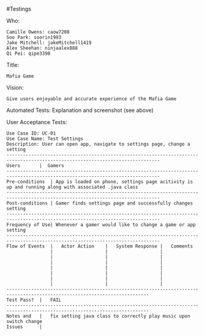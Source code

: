 #Testings

Who:

	Camille Owens: caow7208
	Soo Park: soorin1993
	Jake Mitchell: jakeMitchell1419
	Alex Sheehan: ninjaalex888
	Qi Pei: qipe3398

Title: 
	
	Mafia Game

Vision: 
	
	Give users enjoyable and accurate experience of the Mafia Game

Automated Tests: Explanation and screenshot (see above) 




User Acceptance Tests: 

	Use Case ID: UC-01
	Use Case Name: Test Settings
	Description: User can open app, navigate to settings page, change a setting
	------------------------------------------------------------------------------------------------------------------------------
	Users		|  Gamers  
	------------------------------------------------------------------------------------------------------------------------------
	Pre-conditions	| App is loaded on phone, settings page acitivity is up and running along with associated .java class	
	------------------------------------------------------------------------------------------------------------------------------
	Post-conditions	| Gamer finds settings page and successfully changes setting
	------------------------------------------------------------------------------------------------------------------------------
	Frequency of Use| Whenever a gamer would like to change a game or app setting
	------------------------------------------------------------------------------------------------------------------------------
	Flow of Events	|	Actor Action	|	System Response	|	Comments
					|					|					|
					|					|					|
					|					|					|
					|					|					|
					|					|					|
					|					|					|
					|					|					|
	--------------------------------------------------------------------------------------------------------------------------
	Test Pass?	| 	FAIL
	--------------------------------------------------------------------------------------------------------------------------
	Notes and 	|	fix setting java class to correctly play music upon switch change
	Issues		|

